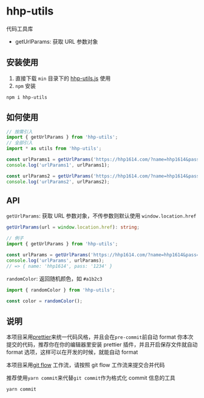 # hhp-utils

代码工具库

- getUrlParams: 获取 URL 参数对象

## 安装使用

1. 直接下载 `min` 目录下的 [hhp-utils.js](https://github.com/hhp1614/hhp-utils/blob/master/min/hhp-utils.js) 使用
2. `npm` 安装

```shell
npm i hhp-utils
```

## 如何使用

```ts
// 按需引入
import { getUrlParams } from 'hhp-utils';
// 全部引入
import * as utils from 'hhp-utils';

const urlParams1 = getUrlParams('https://hhp1614.com/?name=hhp1614&pass=1234');
console.log('urlParams1', urlParams1);

const urlParams2 = getUrlParams('https://hhp1614.com/?name=hhp1614&pass=1234');
console.log('urlParams2', urlParams2);
```

## API

`getUrlParams`: 获取 URL 参数对象，不传参数则默认使用 `window.location.href`

```ts
getUrlParams(url = window.location.href): string;

// 例子
import { getUrlParams } from 'hhp-utils';

const urlParams = getUrlParams('https://hhp1614.com/?name=hhp1614&pass=1234');
console.log('urlParams', urlParams);
// => { name: 'hhp1614', pass: '1234' }
```

`randomColor`: 返回随机颜色，如 `#a1b2c3`

```ts
import { randomColor } from 'hhp-utils';

const color = randomColor();
```

## 说明

本项目采用[prettier](https://prettier.io/)来统一代码风格，并且会在`pre-commit`前自动 format 你本次提交的代码，推荐你在你的编辑器里安装 prettier 插件，并且开启保存文件就自动 format 选项，这样可以在开发的时候，就能自动 format

本项目采用[git flow](https://www.atlassian.com/git/tutorials/comparing-workflows/gitflow-workflow) 工作流，请按照 git flow 工作流来提交合并代码

推荐使用`yarn commit`来代替`git commit`作为格式化 commit 信息的工具

```shell
yarn commit
```

